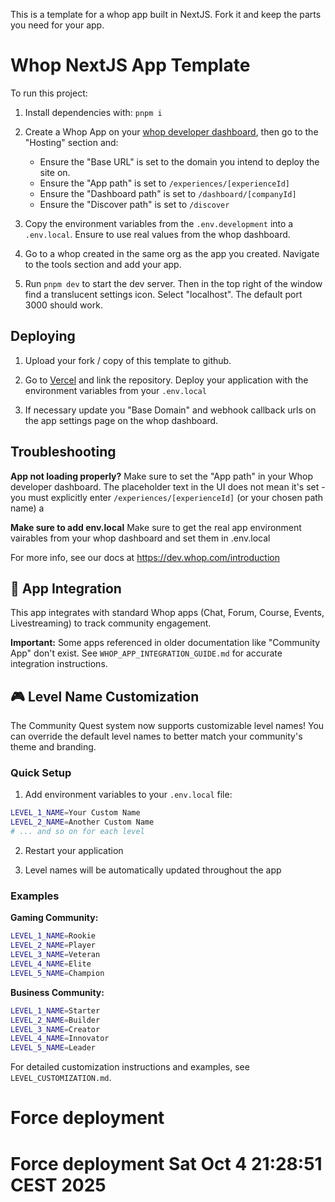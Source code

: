 This is a template for a whop app built in NextJS. Fork it and keep the parts you need for your app. 

# Whop NextJS App Template

To run this project: 

1. Install dependencies with: `pnpm i`

2. Create a Whop App on your [whop developer dashboard](https://whop.com/dashboard/developer/), then go to the "Hosting" section and:
	- Ensure the "Base URL" is set to the domain you intend to deploy the site on.
	- Ensure the "App path" is set to `/experiences/[experienceId]`
	- Ensure the "Dashboard path" is set to `/dashboard/[companyId]` 
	- Ensure the "Discover path" is set to `/discover` 

3. Copy the environment variables from the `.env.development` into a `.env.local`. Ensure to use real values from the whop dashboard.

4. Go to a whop created in the same org as the app you created. Navigate to the tools section and add your app.

5. Run `pnpm dev` to start the dev server. Then in the top right of the window find a translucent settings icon. Select "localhost". The default port 3000 should work.

## Deploying

1. Upload your fork / copy of this template to github. 

2. Go to [Vercel](https://vercel.com/new) and link the repository. Deploy your application with the environment variables from your `.env.local`

3. If necessary update you "Base Domain" and webhook callback urls on the app settings page on the whop dashboard.

## Troubleshooting

**App not loading properly?** Make sure to set the "App path" in your Whop developer dashboard. The placeholder text in the UI does not mean it's set - you must explicitly enter `/experiences/[experienceId]` (or your chosen path name)
a

**Make sure to add env.local** Make sure to get the real app environment vairables from your whop dashboard and set them in .env.local


For more info, see our docs at https://dev.whop.com/introduction

## 🔗 App Integration

This app integrates with standard Whop apps (Chat, Forum, Course, Events, Livestreaming) to track community engagement. 

**Important:** Some apps referenced in older documentation like "Community App" don't exist. See `WHOP_APP_INTEGRATION_GUIDE.md` for accurate integration instructions.

## 🎮 Level Name Customization

The Community Quest system now supports customizable level names! You can override the default level names to better match your community's theme and branding.

### Quick Setup

1. Add environment variables to your `.env.local` file:
```bash
LEVEL_1_NAME=Your Custom Name
LEVEL_2_NAME=Another Custom Name
# ... and so on for each level
```

2. Restart your application

3. Level names will be automatically updated throughout the app

### Examples

**Gaming Community:**
```bash
LEVEL_1_NAME=Rookie
LEVEL_2_NAME=Player
LEVEL_3_NAME=Veteran
LEVEL_4_NAME=Elite
LEVEL_5_NAME=Champion
```

**Business Community:**
```bash
LEVEL_1_NAME=Starter
LEVEL_2_NAME=Builder
LEVEL_3_NAME=Creator
LEVEL_4_NAME=Innovator
LEVEL_5_NAME=Leader
```

For detailed customization instructions and examples, see `LEVEL_CUSTOMIZATION.md`.
# Force deployment
# Force deployment Sat Oct  4 21:28:51 CEST 2025
